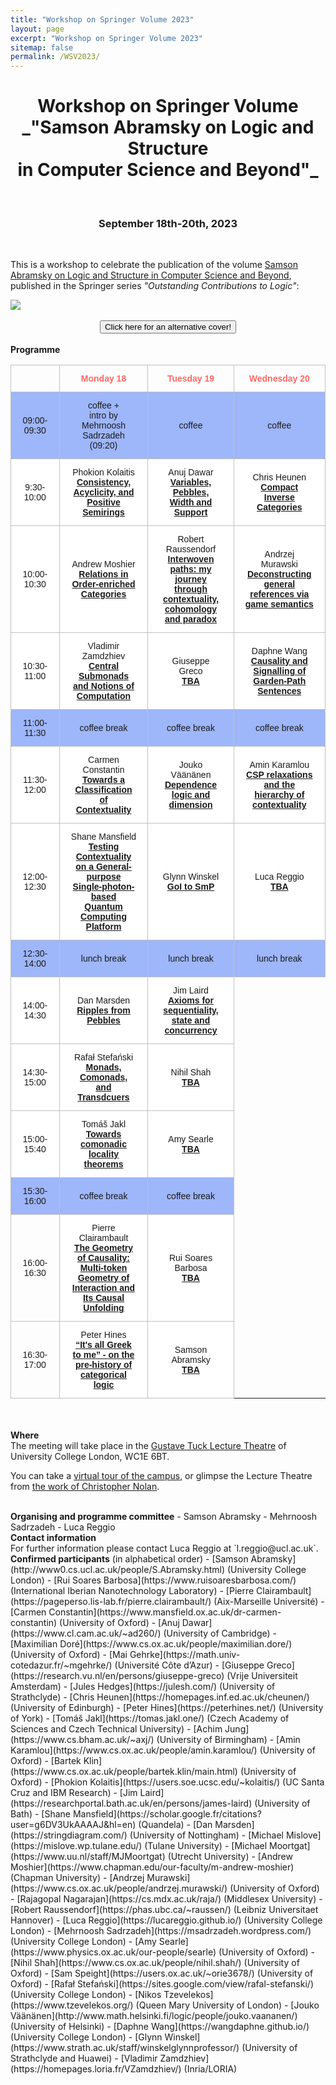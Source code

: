 ```yaml
---
title: "Workshop on Springer Volume 2023"
layout: page
excerpt: "Workshop on Springer Volume 2023"
sitemap: false
permalink: /WSV2023/
---
```


<h1 style="text-align: center;">Workshop on Springer Volume <br> _"Samson Abramsky on Logic and Structure <br> in Computer Science and Beyond"_</h1>
<br>
<h3 style="text-align: center;">September 18th-20th, 2023</h3>

<br>

This is a workshop to celebrate the publication of the volume [Samson Abramsky on Logic and Structure in Computer Science and Beyond](https://link.springer.com/book/10.1007/978-3-031-24117-8), published in the Springer series _"Outstanding Contributions to Logic"_:
<!--It will take place from September 18th to September 20th 2023 at [University College London](https://www.ucl.ac.uk/).
-->

<html> 
<head> 
<script> 

function changeImage()
{
var img = document.getElementById("image");
img.src="{{ site.url }}{{ site.baseurl }}/images/slider/TheChrononauts.png";
return false;
}

</script>

</head>
<body>
<img id="image" src="{{ site.url }}{{ site.baseurl }}/images/slider/OCL_25.png">
<br><br>
<div>
<button onclick="changeImage();" type="button" style=";margin:auto;display:block">Click here for an alternative cover!</button>
</div>
</body>
</html>

<br>
<b>Programme</b> <br />

<style type="text/css">
.tg  {border-collapse:collapse;border-spacing:0;margin-left:auto;margin-right:auto;}
.tg td{border-color:black;border-style:solid;border-width:1px;font-family:Arial, sans-serif;font-size:14px;
  overflow:hidden;padding:13px 18px;word-break:normal;}
.tg th{border-color:black;border-style:solid;border-width:1px;font-family:Arial, sans-serif;font-size:14px;
  font-weight:normal;overflow:hidden;padding:13px 18px;word-break:normal;}
.tg .tg-c0l1{border-color:#c0c0c0;text-align:center;vertical-align:center}
.tg .tg-f78n{background-color:#9eb6fa;border-color:#c0c0c0;text-align:center;vertical-align:center}
.tg .tg-xz0k{border-color:#c0c0c0;color:#fd6864;font-weight:bold;text-align:center;vertical-align:center}
.tg .tg-efqa{background-color:#ffffff;border-color:#c0c0c0;text-align:center;vertical-align:center}
</style>
<table class="tg">
<thead>
  <tr>
    <th class="tg-c0l1"></th>
    <th class="tg-xz0k">Monday 18</th>
    <th class="tg-xz0k">Tuesday 19</th>
    <th class="tg-xz0k">Wednesday 20</th>
  </tr>
</thead>
<tbody>
  <tr>
    <td class="tg-f78n">09:00-09:30</td>
    <td class="tg-f78n">coffee + <br> intro by Mehrnoosh Sadrzadeh (09:20)</td>
    <td class="tg-f78n">coffee</td>
    <td class="tg-f78n">coffee</td>
  </tr>	
  <tr>
    <td class="tg-efqa">9:30-10:00</td>
    <td class="tg-efqa">Phokion Kolaitis<br><a href="/WSV2023-abstracts#Kolaitis"><b>Consistency, Acyclicity, and Positive Semirings</b></a></td>
    <td class="tg-efqa">Anuj Dawar<br><a href="/WSV2023-abstracts#Dawar"><b>Variables, Pebbles, Width and Support</b></a></td>
    <td class="tg-efqa">Chris Heunen<br><a href="/WSV2023-abstracts#Heunen"><b>Compact Inverse Categories</b></a></td>
  </tr>
  <tr>
    <td class="tg-efqa">10:00-10:30</td>
    <td class="tg-efqa">Andrew Moshier<br><a href="/WSV2023-abstracts#Moshier"><b>Relations in Order-enriched Categories</b></a></td>
    <td class="tg-efqa">Robert Raussendorf<br><a href="/WSV2023-abstracts#Raussendorf"><b>Interwoven paths: my journey through contextuality, cohomology and paradox</b></a></td>
	<td class="tg-efqa">Andrzej Murawski<br><a href="/WSV2023-abstracts#Murawski"><b>Deconstructing general references via game semantics</b></a></td>
  </tr>
  <tr>
      <td class="tg-efqa">10:30-11:00</td>
      <td class="tg-efqa">Vladimir Zamdzhiev<br><a href="/WSV2023-abstracts#Zamdzhiev"><b>Central Submonads and Notions of Computation</b></a></td>
      <td class="tg-efqa">Giuseppe Greco<br><a href="/WSV2023-abstracts#Greco"><b>TBA</b></a></td>
  	  <td class="tg-efqa">Daphne Wang<br><a href="/WSV2023-abstracts#Wang"><b>Causality and Signalling of Garden-Path Sentences</b></a></td>
    </tr>
  <tr>
    <td class="tg-f78n">11:00-11:30</td>
    <td class="tg-f78n">coffee break</td>
    <td class="tg-f78n">coffee break</td>
    <td class="tg-f78n">coffee break</td>
  </tr>
  <tr>
    <td class="tg-efqa">11:30-12:00</td>
    <td class="tg-efqa">Carmen Constantin<br><a href="/WSV2023-abstracts#Constantin"><b>Towards a Classification of Contextuality</b></a></td>
    <td class="tg-efqa">Jouko Väänänen<br><a href="/WSV2023-abstracts#Väänänen"><b>Dependence logic and dimension</b></a></td>
	<td class="tg-efqa">Amin Karamlou<br><a href="/WSV2023-abstracts#Karamlou"><b>CSP relaxations and the hierarchy of contextuality</b></a></td>
  </tr>
  <tr>
    <td class="tg-efqa">12:00-12:30</td>
    <td class="tg-efqa">Shane Mansfield<br><a href="/WSV2023-abstracts#Mansfield"><b>Testing Contextuality on a General-purpose Single-photon-based Quantum Computing Platform</b></a></td>
    <td class="tg-efqa">Glynn Winskel<br><a href="/WSV2023-abstracts#Winskel"><b>GoI to SmP</b></a></td>
	<td class="tg-efqa">Luca Reggio<br><a href="/WSV2023-abstracts#Reggio"><b>TBA</b></a></td>
  </tr>
  <tr>
    <td class="tg-f78n">12:30-14:00</td>
    <td class="tg-f78n">lunch break</td>
    <td class="tg-f78n">lunch break</td>
    <td class="tg-f78n">lunch break</td>
  </tr>
  <tr>
    <td class="tg-efqa">14:00-14:30</td>
    <td class="tg-efqa">Dan Marsden<br><a href="/WSV2023-abstracts#Marsden"><b>Ripples from Pebbles</b></a></td>
    <td class="tg-efqa">Jim Laird<br><a href="/WSV2023-abstracts#Laird"><b>Axioms for sequentiality, state and concurrency</b></a></td>
  </tr>
  <tr>
    <td class="tg-efqa">14:30-15:00</td>
    <td class="tg-efqa">Rafał Stefański<br><a href="/WSV2023-abstracts#Stefański"><b>Monads, Comonads, and Transdcuers</b></a></td>
    <td class="tg-efqa">Nihil Shah<br><a href="/WSV2023-abstracts#Shah"><b>TBA</b></a></td>
  </tr> 
  <tr>
    <td class="tg-efqa">15:00-15:40</td>
    <td class="tg-efqa">Tomáš Jakl<br><a href="/WSV2023-abstracts#Jakl"><b>Towards comonadic locality theorems</b></a></td>
    <td class="tg-efqa">Amy Searle<br><a href="/WSV2023-abstracts#Searle"><b>TBA</b></a></td>
  </tr>  
  <tr>
    <td class="tg-f78n">15:30-16:00</td>
    <td class="tg-f78n">coffee break</td>
    <td class="tg-f78n">coffee break</td>
  </tr>
  <tr>
    <td class="tg-c0l1">16:00-16:30</td>
    <td class="tg-efqa">Pierre Clairambault<br><a href="/WSV2023-abstracts#Clairambault"><b>The Geometry of Causality: Multi-token Geometry of Interaction and Its Causal Unfolding</b></a></td>
    <td class="tg-efqa">Rui Soares Barbosa<br><a href="/WSV2023-abstracts#Barbosa"><b>TBA</b></a></td>
  </tr>
  <tr>
    <td class="tg-c0l1">16:30-17:00</td>
    <td class="tg-efqa">Peter Hines<br><a href="/WSV2023-abstracts#Hines"><b>“It's all Greek to me” - on the pre-history of categorical logic</b></a></td>
    <td class="tg-efqa">Samson Abramsky<br><a href="/WSV2023-abstracts#Abramsky"><b>TBA</b></a></td>
  </tr>  
</tbody>
</table>


<br><br>
<b>Where</b> <br /> The meeting will take place in the <a href="https://www.ucl.ac.uk/maps/gustave-tuck-lt">Gustave Tuck Lecture Theatre</a> of University College London, WC1E 6BT.<br>

You can take a <a href="https://viewer.mapme.com/02b0fbce-a91c-4a19-a4f7-41986b7a4438">virtual tour of the campus</a>, or glimpse the Lecture Theatre from <a href="https://www.youtube.com/watch?v=j4GYRtyhwvY">the work of Christopher Nolan</a>.


<br>
<b>Organising and programme committee</b>
- Samson Abramsky
- Mehrnoosh Sadrzadeh
- Luca Reggio

<br>
<b>Contact information</b> <br /> For further information please contact Luca Reggio at `l.reggio@ucl.ac.uk`.

<br>
<b>Confirmed participants</b> (in alphabetical order)
- [Samson Abramsky](http://www0.cs.ucl.ac.uk/people/S.Abramsky.html) (University College London)
- [Rui Soares Barbosa](https://www.ruisoaresbarbosa.com/) (International Iberian Nanotechnology Laboratory)
- [Pierre Clairambault](https://pageperso.lis-lab.fr/pierre.clairambault/) (Aix-Marseille Université)
- [Carmen Constantin](https://www.mansfield.ox.ac.uk/dr-carmen-constantin) (University of Oxford)
- [Anuj Dawar](https://www.cl.cam.ac.uk/~ad260/) (University of Cambridge)
- [Maximilian Doré](https://www.cs.ox.ac.uk/people/maximilian.dore/) (University of Oxford)
- [Mai Gehrke](https://math.univ-cotedazur.fr/~mgehrke/) (Université Côte d’Azur)
- [Giuseppe Greco](https://research.vu.nl/en/persons/giuseppe-greco) (Vrije Universiteit Amsterdam)
- [Jules Hedges](https://julesh.com/) (University of Strathclyde)
- [Chris Heunen](https://homepages.inf.ed.ac.uk/cheunen/) (University of Edinburgh)
- [Peter Hines](https://peterhines.net/) (University of York)
- [Tomáš Jakl](https://tomas.jakl.one/) (Czech Academy of Sciences and Czech Technical University)
- [Achim Jung](https://www.cs.bham.ac.uk/~axj/) (University of Birmingham)
- [Amin Karamlou](https://www.cs.ox.ac.uk/people/amin.karamlou/) (University of Oxford)
- [Bartek Klin](https://www.cs.ox.ac.uk/people/bartek.klin/main.html) (University of Oxford)
- [Phokion Kolaitis](https://users.soe.ucsc.edu/~kolaitis/) (UC Santa Cruz and IBM Research)
- [Jim Laird](https://researchportal.bath.ac.uk/en/persons/james-laird) (University of Bath)
- [Shane Mansfield](https://scholar.google.fr/citations?user=g6DV3UkAAAAJ&hl=en) (Quandela)
- [Dan Marsden](https://stringdiagram.com/) (University of Nottingham)
- [Michael Mislove](https://mislove.wp.tulane.edu/) (Tulane University)
- [Michael Moortgat](https://www.uu.nl/staff/MJMoortgat) (Utrecht University)
- [Andrew Moshier](https://www.chapman.edu/our-faculty/m-andrew-moshier) (Chapman University)
- [Andrzej Murawski](https://www.cs.ox.ac.uk/people/andrzej.murawski/) (University of Oxford)
- [Rajagopal Nagarajan](https://cs.mdx.ac.uk/raja/) (Middlesex University)
- [Robert Raussendorf](https://phas.ubc.ca/~raussen/) (Leibniz Universitaet Hannover)
- [Luca Reggio](https://lucareggio.github.io/) (University College London)
- [Mehrnoosh Sadrzadeh](https://msadrzadeh.wordpress.com/) (University College London)
- [Amy Searle](https://www.physics.ox.ac.uk/our-people/searle) (University of Oxford)
- [Nihil Shah](https://www.cs.ox.ac.uk/people/nihil.shah/) (University of Oxford)
- [Sam Speight](https://users.ox.ac.uk/~orie3678/) (University of Oxford)
- [Rafał Stefański](https://sites.google.com/view/rafal-stefanski/) (University College London)
- [Nikos Tzevelekos](https://www.tzevelekos.org/) (Queen Mary University of London)
- [Jouko Väänänen](http://www.math.helsinki.fi/logic/people/jouko.vaananen/) (University of Helsinki)
- [Daphne Wang](https://wangdaphne.github.io/) (University College London)
- [Glynn Winskel](https://www.strath.ac.uk/staff/winskelglynnprofessor/) (University of Strathclyde and Huawei)
- [Vladimir Zamdzhiev](https://homepages.loria.fr/VZamdzhiev/) (Inria/LORIA)

<br>